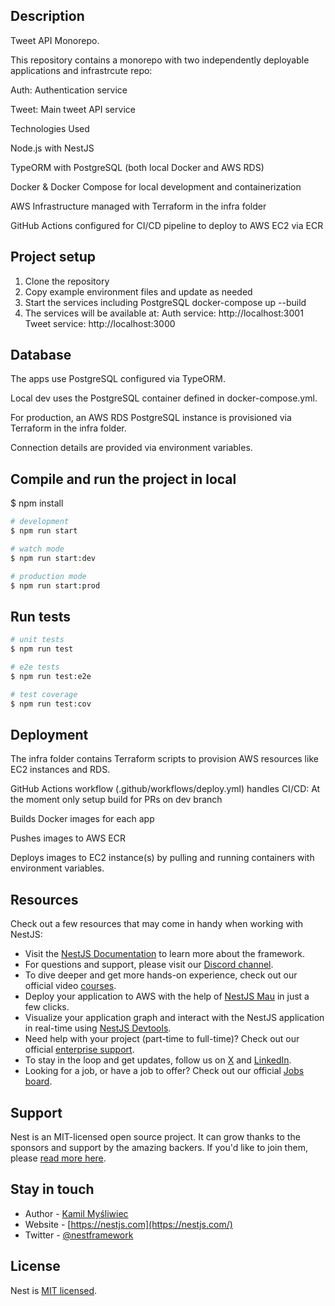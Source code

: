 ## Description

Tweet API Monorepo.

This repository contains a monorepo with two independently deployable applications and infrastrcute repo:

Auth: Authentication service

Tweet: Main tweet API service

Technologies Used 

Node.js with NestJS

TypeORM with PostgreSQL (both local Docker and AWS RDS)

Docker & Docker Compose for local development and containerization

AWS Infrastructure managed with Terraform in the infra folder

GitHub Actions configured for CI/CD pipeline to deploy to AWS EC2 via ECR

## Project setup

1. Clone the repository
2. Copy example environment files and update as needed
3. Start the services including PostgreSQL
   docker-compose up --build
4. The services will be available at:
   Auth service: http://localhost:3001
   Tweet service: http://localhost:3000

## Database

The apps use PostgreSQL configured via TypeORM.

Local dev uses the PostgreSQL container defined in docker-compose.yml.

For production, an AWS RDS PostgreSQL instance is provisioned via Terraform in the infra folder.

Connection details are provided via environment variables.

## Compile and run the project in local

$ npm install

```bash
# development
$ npm run start

# watch mode
$ npm run start:dev

# production mode
$ npm run start:prod
```

## Run tests

```bash
# unit tests
$ npm run test

# e2e tests
$ npm run test:e2e

# test coverage
$ npm run test:cov
```

## Deployment

The infra folder contains Terraform scripts to provision AWS resources like EC2 instances and RDS.

GitHub Actions workflow (.github/workflows/deploy.yml) handles CI/CD: At the moment only setup build for PRs on dev branch

Builds Docker images for each app

Pushes images to AWS ECR

Deploys images to EC2 instance(s) by pulling and running containers with environment variables.

## Resources

Check out a few resources that may come in handy when working with NestJS:

- Visit the [NestJS Documentation](https://docs.nestjs.com) to learn more about the framework.
- For questions and support, please visit our [Discord channel](https://discord.gg/G7Qnnhy).
- To dive deeper and get more hands-on experience, check out our official video [courses](https://courses.nestjs.com/).
- Deploy your application to AWS with the help of [NestJS Mau](https://mau.nestjs.com) in just a few clicks.
- Visualize your application graph and interact with the NestJS application in real-time using [NestJS Devtools](https://devtools.nestjs.com).
- Need help with your project (part-time to full-time)? Check out our official [enterprise support](https://enterprise.nestjs.com).
- To stay in the loop and get updates, follow us on [X](https://x.com/nestframework) and [LinkedIn](https://linkedin.com/company/nestjs).
- Looking for a job, or have a job to offer? Check out our official [Jobs board](https://jobs.nestjs.com).

## Support

Nest is an MIT-licensed open source project. It can grow thanks to the sponsors and support by the amazing backers. If you'd like to join them, please [read more here](https://docs.nestjs.com/support).

## Stay in touch

- Author - [Kamil Myśliwiec](https://twitter.com/kammysliwiec)
- Website - [https://nestjs.com](https://nestjs.com/)
- Twitter - [@nestframework](https://twitter.com/nestframework)

## License

Nest is [MIT licensed](https://github.com/nestjs/nest/blob/master/LICENSE).
